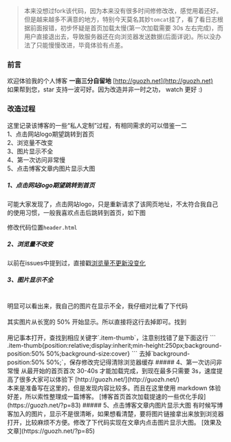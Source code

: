 >本来没想过fork该代码，因为本来没有很多时间修修改改，感觉用着还好。但是越来越多不满意的地方，特别今天莫名其妙`tomcat`挂了，看了看日志根据前面报错，初步怀疑是首页加载太慢(第一次加载需要 30s 左右完成)，而用户直接退出去，导致服务器还在向浏览器发送数据(后面详说)。所以没办法了只能慢慢改进，毕竟体验有点差。
### 前言
欢迎体验我的个人博客 **一亩三分自留地**  [http://guozh.net](http://guozh.net)
<br>
如果帮到您，star 支持一波可好。因为改造并非一时之功， watch 更好  :) 
### 改造过程
这里记录该博客的一些“私人定制”过程，有相同需求的可以借鉴一二
<br>
1、点击网站logo期望跳转到首页
<br>
2、浏览量不改变
<br>
3、图片显示不全
<br>
4、第一次访问非常慢
<br>
5、点击博客文章内图片显示大图
##### 1、点击网站logo期望跳转到首页
可能大家发现了，点击网站logo，只是重新请求了该网页地址，不太符合我自己的使用习惯，一般我喜欢点击后跳转到首页，如下图

修改代码位置`header.html`
<br>

##### 2、浏览量不改变
以前在issues中提到过，直接戳[浏览量不更新没变化](https://github.com/ZHENFENG13/My-Blog/commit/528af45a56c3d6d06fdccecc1789e776c9710991)
##### 3、图片显示不全

<br>
明显可以看出来，我自己的图片在显示不全，我仔细对比看了下代码
<br>

<br>
其实图片从长宽的 50% 开始显示。所以直接将这行去掉即可。找到
<br>

<br>
用记事本打开，查找到相应关键字`.item-thumb`，注意别找错了是下面这行
```
.item-thumb{position:relative;display:inherit;min-height:250px;background-position:50% 50%;background-size:cover}
```
去掉`background-position:50% 50%;`，保存修改完记得清除浏览器缓存
##### 4、第一次访问非常慢
从最开始的首页首次 30-40s 才能加载完成，到现在最多只需要 3s，速度提高了很多大家可以体验下
[http://guozh.net/](http://guozh.net/)
<br>
本来是准备写在这里的，但是发现内容比较多。而且在这里使用 markdown 体验好差，所以索性整理成一篇博客。
[博客首页首次加载提速的一些优化手段](https://guozh.net/?p=83)
##### 5、点击博客文章内图片显示大图
有时候写博客加入的图片，显示不是很清晰，如果想看清楚，要将图片链接拿出来放到浏览器打开，比较麻烦不方便。修改了下代码实现在文章内点击图片显示大图。
[效果及文章](https://guozh.net/?p=85)

